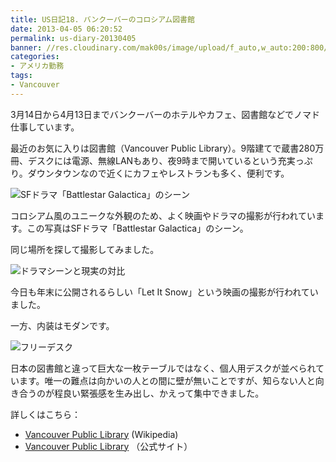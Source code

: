 ```yaml
---
title: US日記18. バンクーバーのコロシアム図書館
date: 2013-04-05 06:20:52
permalink: us-diary-20130405
banner: //res.cloudinary.com/mak00s/image/upload/f_auto,w_auto:200:800/v1515903629/20130403-Vancouver-Library.jpg
categories:
- アメリカ勤務
tags:
- Vancouver
---
```

3月14日から4月13日までバンクーバーのホテルやカフェ、図書館などでノマド仕事しています。

最近のお気に入りは図書館（Vancouver Public Library）。9階建てで蔵書280万冊、デスクには電源、無線LANもあり、夜9時まで開いているという充実っぷり。ダウンタウンなので近くにカフェやレストランも多く、便利です。

<!-- more -->

<img src="//res.cloudinary.com/mak00s/image/upload/f_auto,w_auto:200:800/v1515903782/Caprica_%20movie.png" alt="SFドラマ「Battlestar Galactica」のシーン" sizes="100vw" />

コロシアム風のユニークな外観のため、よく映画やドラマの撮影が行われています。この写真はSFドラマ「Battlestar Galactica」のシーン。

同じ場所を探して撮影してみました。

<img src="//res.cloudinary.com/mak00s/image/upload/f_auto,w_auto:200:800/v1523783602/Caprica-and-Vancouver-Lib.png" alt="ドラマシーンと現実の対比" sizes="100vw" />

今日も年末に公開されるらしい「Let It Snow」という映画の撮影が行われていました。

一方、内装はモダンです。

<img src="//res.cloudinary.com/mak00s/image/upload/f_auto,w_auto:200:800/v1515903628/20130403-Vancouver-Library-desk.jpg" alt="フリーデスク" sizes="100vw" />

日本の図書館と違って巨大な一枚テーブルではなく、個人用デスクが並べられています。唯一の難点は向かいの人との間に壁が無いことですが、知らない人と向き合うのが程良い緊張感を生み出し、かえって集中できました。

詳しくはこちら：

- [Vancouver Public Library](http://en.wikipedia.org/wiki/Vancouver_Public_Librar) (Wikipedia)
- [Vancouver Public Library](http://www.vpl.ca/) （公式サイト）
